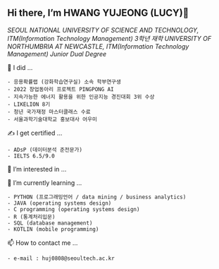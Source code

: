 ## Hi there, I’m **HWANG YUJEONG (LUCY)**👋

<!--
**HwnagYujeong0808/HwnagYujeong0808** is a ✨ _special_ ✨ repository because its `README.md` (this file) appears on your GitHub profile.

Here are some ideas to get you started:

- 🔭 I’m currently working on ...
- 🌱 I’m currently learning ...
- 👯 I’m looking to collaborate on ...
- 🤔 I’m looking for help with ...
- 💬 Ask me about ...
- 📫 How to reach me: ...
- 😄 Pronouns: ...
- ⚡ Fun fact: ...
-->


*SEOUL NATIONAL UNIVERSITY OF SCIENCE AND TECHNOLOGY, ITM(Information Technology Management) 3학년 재학*
*UNIVERSITY OF NORTHUMBRIA AT NEWCASTLE, ITM(Information Technology Management) Junior Dual Degree*

📔 I did ...
    
    - 응용확률랩 (강화학습연구실) 소속 학부연구생 
    - 2022 창업동아리 프로젝트 PINGPONG AI
    - 지속가능한 에너지 활용을 위한 인공지능 경진대회 3위 수상
    - LIKELION 8기
    - 청년 국가재정 마스터클래스 수료
    - 서울과학기술대학교 홍보대사 어우미
    
   
✍ I get certified ...

    - ADsP (데이터분석 준전문가)
    - IELTS 6.5/9.0
   

👀 I’m interested in ...

🌱 I’m currently learning ...

    - PYTHON (프로그래밍언어 / data mining / business analytics)
    - JAVA (operating systems design)
    - C programming (operating systems design)
    - R (통계처리입문)
    - SQL (database management)
    - KOTLIN (mobile programming)
   

📫 How to contact me ...

    - e-mail : huj0808@seoultech.ac.kr


